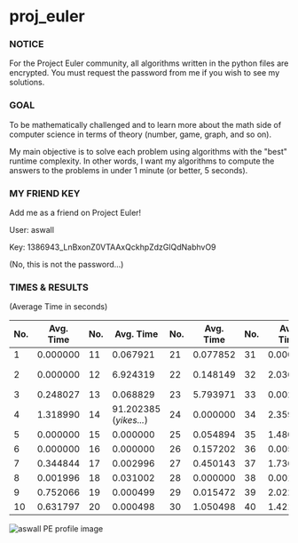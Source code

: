 # proj_euler

### NOTICE
For the Project Euler community, all algorithms written in the python files are encrypted.
You must request the password from me if you wish to see my solutions.

### GOAL
To be mathematically challenged and to learn more about the math side of computer science
in terms of theory (number, game, graph, and so on). 

My main objective is to solve each problem using algorithms with the "best" runtime complexity.
In other words, I want my algorithms to compute the answers to the problems in under 1 minute (or better, 5 seconds).

### MY FRIEND KEY
Add me as a friend on Project Euler!  

User: aswall  

Key: 1386943_LnBxonZ0VTAAxQckhpZdzGlQdNabhvO9 

(No, this is not the password...)


### TIMES & RESULTS
(Average Time in seconds)


| No. | Avg. Time | No. | Avg. Time | No. | Avg. Time | No. | Avg. Time | No. | Avg. Time |
| --- | ---| --- | ---| --- | ---   | --- | ---- | --- | --- |
|1|0.000000|11|0.067921|21|0.077852|31|0.000498|41|7.826935|
|2|0.000000|12|6.924319|22|0.148149|32|2.036123|42|24.226883 (_oof..._)|
|3|0.248027|13|0.068829|23|5.793971|33|0.002996|43|7.685535|
|4|1.318990|14|91.202385 (_yikes..._)|24|0.000000|34|2.359007|44|0.267491|
|5|0.000000|15|0.000000|25|0.054894|35|1.480683|45|4.131469|
|6|0.000000|16|0.000000|26|0.157202|36|0.005987|46|1.496652|
|7|0.344844|17|0.002996|27|0.450143|37|1.736196|47|0.048907|
|8|0.001996|18|0.031002|28|0.000000|38|0.001995|48|1.116707|
|9|0.752066|19|0.000499|29|0.015472|39|2.022154|49|0.402733|
|10|0.631797|20|0.000498|30|1.050498|40|1.421792|50|0.024120|

<img src="https://projecteuler.net/profile/aswall.png" alt="aswall PE profile image">